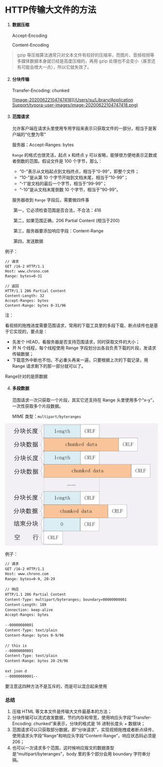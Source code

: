 # HTTP传输大文件的方法



1. #### 数据压缩

   Accept-Encoding

   Content-Encoding

> gzip 等压缩算法通常只对文本文件有较好的压缩率，而图片、音频视频等多媒体数据本身就已经是高度压缩的，再用 gzip 处理也不会变小（甚至还有可能会增大一点），所以它就失效了。



2. #### 分块传输

   Transfer-Encoding: chunked

   <a data-fancybox title="image-20200622104747418" href="/Users/su/Library/Application Support/typora-user-images/image-20200622104747418.png">![image-20200622104747418](/Users/su/Library/Application Support/typora-user-images/image-20200622104747418.png)</a>



3. #### 范围请求

   允许客户端在请求头里使用专用字段来表示只获取文件的一部分，相当于是客户端的“化整为零”

   服务器：Accept-Ranges: bytes

   `Range` 的格式也很灵活，起点 x 和终点 y 可以省略，能够很方便地表示正数或者倒数的范围。假设文件是 100 个字节，那么：

   - “0-”表示从文档起点到文档终点，相当于“0-99”，即整个文件；
   - “10-”是从第 10 个字节开始到文档末尾，相当于“10-99”；
   - “-1”是文档的最后一个字节，相当于“99-99”；
   - “-10”是从文档末尾倒数 10 个字节，相当于“90-99”。

   服务器收到 `Range` 字段后，需要做四件事

   ​	第一，它必须检查范围是否合法，不合法：416

   ​	第二，如果范围正确，206 Partial Content (相当于200)

   ​	第三，服务器要添加响应字段：Content-Range 

   ​	第四，发送数据

例子：

```
// 请求
GET /16-2 HTTP/1.1
Host: www.chrono.com
Range: bytes=0-31

// 返回
HTTP/1.1 206 Partial Content
Content-Length: 32
Accept-Ranges: bytes
Content-Range: bytes 0-31/96
```

注：

看视频的拖拽进度需要范围请求，常用的下载工具里的多段下载、断点续传也是基于它实现的，要点是：

- 先发个 HEAD，看服务器是否支持范围请求，同时获取文件的大小；
- 开 N 个线程，每个线程使用 Range 字段划分出各自负责下载的片段，发请求传输数据；
- 下载意外中断也不怕，不必重头再来一遍，只要根据上次的下载记录，用 Range 请求剩下的那一部分就可以了。

Range针对的是原数据



4. #### 多段数据

   范围请求一次只获取一个片段，其实它还支持在 Range 头里使用多个“x-y”，一次性获取多个片段数据。

   MIME 类型：`multipart/byteranges`

<a data-fancybox title="image-20200622110844685" href="https://raw.githubusercontent.com/SUH11/images/master/http/16-1.png">![image-20200622110844685](https://raw.githubusercontent.com/SUH11/images/master/http/16-1.png)</a>

例子：

```html
// 请求
GET /16-2 HTTP/1.1
Host: www.chrono.com
Range: bytes=0-9, 20-29

// 响应
HTTP/1.1 206 Partial Content
Content-Type: multipart/byteranges; boundary=00000000001
Content-Length: 189
Connection: keep-alive
Accept-Ranges: bytes

--00000000001
Content-Type: text/plain
Content-Range: bytes 0-9/96

// this is
--00000000001
Content-Type: text/plain
Content-Range: bytes 20-29/96

ext json d
--00000000001--
```

要注意这四种方法不是互斥的，而是可以混合起来使用



### 总结

1. 压缩 HTML 等文本文件是传输大文件最基本的方法；
2. 分块传输可以流式收发数据，节约内存和带宽，使用响应头字段“Transfer-Encoding: chunked”来表示，分块的格式是 16 进制长度头 + 数据块；
3. 范围请求可以只获取部分数据，即“分块请求”，实现视频拖拽或者断点续传，使用请求头字段“Range”和响应头字段“Content-Range”，响应状态码必须是 206；
4. 也可以一次请求多个范围，这时候响应报文的数据类型是“multipart/byteranges”，body 里的多个部分会用 boundary 字符串分隔。



































